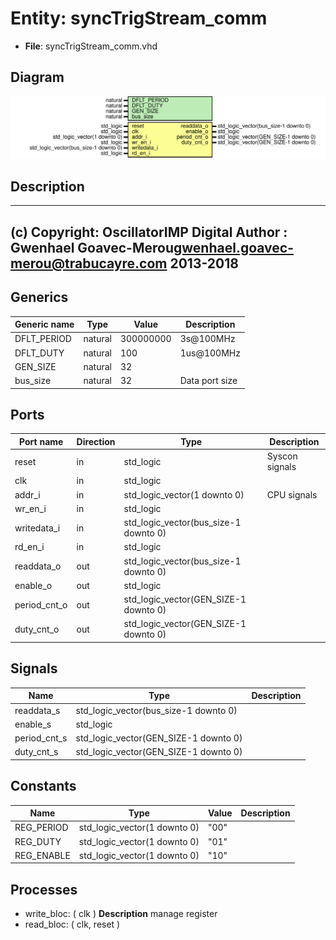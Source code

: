 # Entity: syncTrigStream_comm

- **File**: syncTrigStream_comm.vhd
## Diagram

![Diagram](syncTrigStream_comm.svg "Diagram")
## Description

-------------------------------------------------------------------------
 (c) Copyright: OscillatorIMP Digital
 Author : Gwenhael Goavec-Merou<gwenhael.goavec-merou@trabucayre.com>
 2013-2018
-------------------------------------------------------------------------
## Generics

| Generic name | Type    | Value     | Description     |
| ------------ | ------- | --------- | --------------- |
| DFLT_PERIOD  | natural | 300000000 |  3s@100MHz      |
| DFLT_DUTY    | natural | 100       |  1us@100MHz     |
| GEN_SIZE     | natural | 32        |                 |
| bus_size     | natural | 32        |  Data port size |
## Ports

| Port name    | Direction | Type                                  | Description    |
| ------------ | --------- | ------------------------------------- | -------------- |
| reset        | in        | std_logic                             | Syscon signals |
| clk          | in        | std_logic                             |                |
| addr_i       | in        | std_logic_vector(1 downto 0)          | CPU signals    |
| wr_en_i      | in        | std_logic                             |                |
| writedata_i  | in        | std_logic_vector(bus_size-1 downto 0) |                |
| rd_en_i      | in        | std_logic                             |                |
| readdata_o   | out       | std_logic_vector(bus_size-1 downto 0) |                |
| enable_o     | out       | std_logic                             |                |
| period_cnt_o | out       | std_logic_vector(GEN_SIZE-1 downto 0) |                |
| duty_cnt_o   | out       | std_logic_vector(GEN_SIZE-1 downto 0) |                |
## Signals

| Name         | Type                                  | Description |
| ------------ | ------------------------------------- | ----------- |
| readdata_s   | std_logic_vector(bus_size-1 downto 0) |             |
| enable_s     | std_logic                             |             |
| period_cnt_s | std_logic_vector(GEN_SIZE-1 downto 0) |             |
| duty_cnt_s   | std_logic_vector(GEN_SIZE-1 downto 0) |             |
## Constants

| Name       | Type                         | Value | Description |
| ---------- | ---------------------------- | ----- | ----------- |
| REG_PERIOD | std_logic_vector(1 downto 0) | "00"  |             |
| REG_DUTY   | std_logic_vector(1 downto 0) | "01"  |             |
| REG_ENABLE | std_logic_vector(1 downto 0) | "10"  |             |
## Processes
- write_bloc: ( clk )
**Description**
 manage register 
- read_bloc: ( clk, reset )
